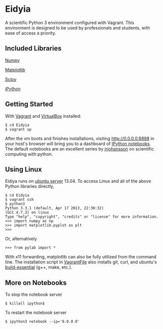 Eidyia
======

A scientific Python 3 environment configured with Vagrant.
This environment is designed to be used by professionals and students, with ease of access a priority.

Included Libraries
------------------
<a href="https://github.com/numpy/numpy" target="_blank">Numpy</a>

<a href="https://github.com/matplotlib/matplotlib" target="_blank">Matplotlib</a>

<a href="https://github.com/scipy/scipy" target="_blank">Scipy</a>

<a href="https://github.com/ipython/ipython" target="_blank">iPython</a>

Getting Started
---------------

With <a href="http://downloads.vagrantup.com/tags/v1.3.5" target="_blank">Vagrant</a> and
<a href="https://www.virtualbox.org/wiki/Downloads" target="_blank">VirtualBox</a> installed:

```shell
$ cd Eidyia
$ vagrant up
```
After the vm boots and finishes installations, visiting http://0.0.0.0:8888 in your host's browser will bring you to a dashboard of
<a href="http://ipython.org/notebook.html" target="_blank">IPython notebooks</a>.
The default notebooks are an excellent series by
<a href="https://github.com/jrjohansson/scientific-python-lectures" target="_blank">jrjohansson</a>
on scientific computing with python.
<img src="http://i.imgur.com/fCnTlYu.png" alt="">

Using Linux
-----------

Eidiya runs on <a href="http://www.ubuntu.com/server" target="_blank">ubuntu server</a> 13.04.
To access Linux and all of the above Python libraries directly,

```shell
$ cd Eidyia
$ vagrant ssh
$ python3
Python 3.3.1 (default, Apr 17 2013, 22:30:32) 
[GCC 4.7.3] on linux
Type "help", "copyright", "credits" or "license" for more information.
>>> import numpy as np
>>> import matplotlib.pyplot as plt
>>> 
```
Or, alternatively
```shell
>>> from pylab import *
```
With x11 forwarding, matplotlib can also be fully utilized from the command line.  The installation script in
<a href="https://github.com/stemdev/Eidyia/blob/master/VagrantFile" target="_blank">VagrantFile</a>
also installs git, curl, and ubuntu's 
<a href="http://packages.ubuntu.com/lucid/build-essential" target="_blank">build-essential</a> (g++, make, etc.).

More on Notebooks
----------
To stop the notebook server
```shell
$ killall ipython$
```
To restart the notebook server
```shell
$ ipython3 notebook --ip='0.0.0.0'
```

